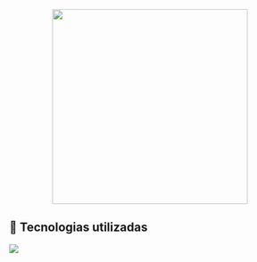<div align="center">
 <img src="../aplicacao-web/web-data-viz/site/public/assets/imgs/logoazul 1.png" width="350em">
</div>

## 🚀 Tecnologias utilizadas

<div align="start">

 <p align="start">
  <a href="https://skillicons.dev">
    <img src="https://skillicons.dev/icons?i=html,css,js,java,nodejs,mysql" />  
  </a>
  

</div>

